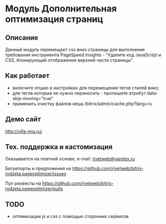 ﻿
# Модуль Дополнительная оптимизация страниц

## Описание

Данный модуль перемещает css вниз страницы для выполнения требования инструмента PageSpeed Insights - "Удалите код JavaScript и CSS, блокирующий отображение верхней части страницы".

## Как работает

- включите опцию в настройках для перемещения тегов стилей вниз;
- для тегов которые не нужно переносить - пропишите атрибут data-skip-moving="true"
- применить очистку файлов кеша /bitrix/admin/cache.php?lang=ru

## Демо сайт

http://villa-mia.ru/

## Тех. поддержка и кастомизация

Оказывается на платной основе, e-mail: rivetweb@yandex.ru

Багрепорты и предложения на https://github.com/rivetweb/bitrix-rodzeta.pageoptimizer/issues

Пул реквесты на https://github.com/rivetweb/bitrix-rodzeta.pageoptimizer/pulls

## TODO

- оптимизации js и css с помощью сторонних сервисов
